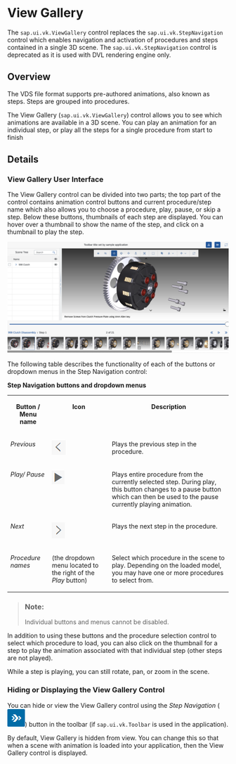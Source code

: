 <!-- loio4717af4919e34245ba91905be4b57836 -->

# View Gallery

The `sap.ui.vk.ViewGallery` control replaces the `sap.ui.vk.StepNavigation` control which enables navigation and activation of procedures and steps contained in a single 3D scene. The `sap.ui.vk.StepNavigation` control is deprecated as it is used with DVL rendering engine only.



## Overview

The VDS file format supports pre-authored animations, also known as steps. Steps are grouped into procedures.

The View Gallery \(`sap.ui.vk.ViewGallery`\) control allows you to see which animations are available in a 3D scene. You can play an animation for an individual step, or play all the steps for a single procedure from start to finish



## Details



### View Gallery User Interface

The View Gallery control can be divided into two parts; the top part of the control contains animation control buttons and current procedure/step name which also allows you to choose a procedure, play, pause, or skip a step. Below these buttons, thumbnails of each step are displayed. You can hover over a thumbnail to show the name of the step, and click on a thumbnail to play the step.

![View Gallery screenshot with thumbnails.](images/Image_SAPUI5_View_Gallery_a172f36.png)

The following table describes the functionality of each of the buttons or dropdown menus in the Step Navigation control:

**Step Navigation buttons and dropdown menus**


<table>
<tr>
<th valign="top">

Button / Menu name

</th>
<th valign="top">

Icon

</th>
<th valign="top">

Description

</th>
</tr>
<tr>
<td valign="top">

*Previous*

</td>
<td valign="top">

![](images/Step_Navigation_-_Previous_button_41ed1bc.png)

</td>
<td valign="top">

Plays the previous step in the procedure.

</td>
</tr>
<tr>
<td valign="top">

*Play/ Pause*

</td>
<td valign="top">

![](images/Step_Navigation_-_Play_button_c2df912.png)

</td>
<td valign="top">

Plays entire procedure from the currently selected step. During play, this button changes to a pause button which can then be used to the pause currently playing animation.

</td>
</tr>
<tr>
<td valign="top">

*Next*

</td>
<td valign="top">

![](images/Step_Navigation_-_Next_button_69e11d4.png)

</td>
<td valign="top">

Plays the next step in the procedure.

</td>
</tr>
<tr>
<td valign="top">

*Procedure names*

</td>
<td valign="top">

\(the dropdown menu located to the right of the *Play* button\)

</td>
<td valign="top">

Select which procedure in the scene to play. Depending on the loaded model, you may have one or more procedures to select from.

</td>
</tr>
</table>

> ### Note:  
> Individual buttons and menus cannot be disabled.

In addition to using these buttons and the procedure selection control to select which procedure to load, you can also click on the thumbnail for a step to play the animation associated with that individual step \(other steps are not played\).

While a step is playing, you can still rotate, pan, or zoom in the scene.



### Hiding or Displaying the View Gallery Control

You can hide or view the View Gallery control using the *Step Navigation* \(![](images/Step_Navigation_-_Step_Navigation_displayed_49e7192.png)\) button in the toolbar \(if `sap.ui.vk.Toolbar` is used in the application\).

By default, View Gallery is hidden from view. You can change this so that when a scene with animation is loaded into your application, then the View Gallery control is displayed.

